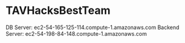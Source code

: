 # TAVHacksBestTeam

DB Server: ec2-54-165-125-114.compute-1.amazonaws.com
Backend Server: ec2-54-198-84-148.compute-1.amazonaws.com
